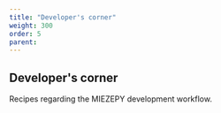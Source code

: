 ```yaml
---
title: "Developer's corner"
weight: 300
order: 5
parent: 
---
```


## Developer's corner

Recipes regarding the MIEZEPY development workflow.
